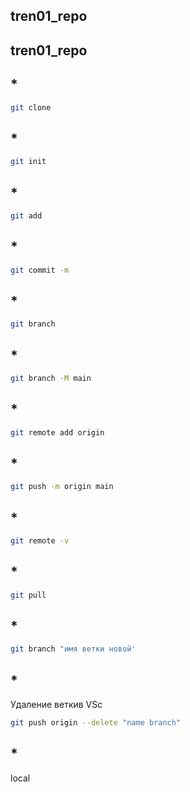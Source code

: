 ﻿## tren01_repo
## tren01_repo
## *
``` sh
git clone
```

## *
``` sh
git init
```
## *
``` sh
git add 
```

## * 
``` sh
git commit -m
```
## *
``` sh
git branch
```
## *
``` sh
git branch -M main
```
## *
``` sh
git remote add origin
```
## *
``` sh
git push -m origin main
```
## *
``` sh
git remote -v
```
## *
``` sh
git pull
```
## *
``` sh
git branch "имя ветки новой'
```
## *
Удаление веткив VSc
``` sh
git push origin --delete "name branch"
```
## *
local



